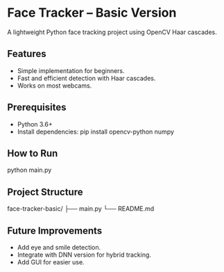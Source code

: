 # Face Tracker – Basic Version

A lightweight Python face tracking project using OpenCV Haar cascades.

## Features
- Simple implementation for beginners.
- Fast and efficient detection with Haar cascades.
- Works on most webcams.

## Prerequisites
- Python 3.6+
- Install dependencies:
  pip install opencv-python numpy

## How to Run
python main.py

## Project Structure
face-tracker-basic/
├── main.py
└── README.md

## Future Improvements
- Add eye and smile detection.
- Integrate with DNN version for hybrid tracking.
- Add GUI for easier use.
